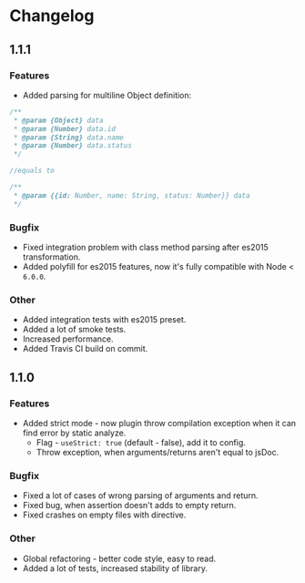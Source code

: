 # Changelog

## 1.1.1
### Features
* Added parsing for multiline Object definition:
```javascript
/**
 * @param {Object} data
 * @param {Number} data.id
 * @param {String} data.name
 * @param {Number} data.status
 */

//equals to 

/**
 * @param {{id: Number, name: String, status: Number}} data
 */
```
    
### Bugfix
* Fixed integration problem with class method parsing after es2015 transformation.
* Added polyfill for es2015 features, now it's fully compatible with Node < `6.0.0`.

### Other
* Added integration tests with es2015 preset.
* Added a lot of smoke tests.
* Increased performance.
* Added Travis CI build on commit.


## 1.1.0

### Features
* Added strict mode - now plugin throw compilation exception when it can find error by static analyze.
    * Flag - `useStrict: true` (default - false), add it to config.
    * Throw exception, when arguments/returns aren't equal to jsDoc.
    
### Bugfix
* Fixed a lot of cases of wrong parsing of arguments and return.
* Fixed bug, when assertion doesn't adds to empty return.
* Fixed crashes on empty files with directive.

### Other
* Global refactoring - better code style, easy to read.
* Added a lot of tests, increased stability of library.
